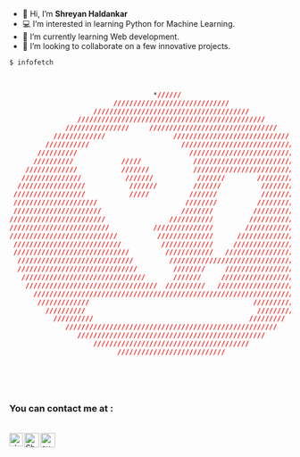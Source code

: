 - 👋 Hi, I’m <strong>Shreyan Haldankar</strong>
- 💻 I’m interested in learning  Python for Machine Learning.
- 🌱 I’m currently learning Web development.
- 💞️ I’m looking to collaborate on a few innovative projects.<br>

```css
$ infofetch


                                                                                    shreyan@me
                                    *//////                                         ----------
                          /////////////////////////////                             */ Uptime;"18 years"                      
                     ///////////////////////////////////////                        */ Languages; "C/C++, Python"
                 ///////////////////////////////////////////////                    */ OS; "Pop!_OS"
              ////////////////     ////////////////////////////////                 */ Currently Learning: "Web development"
           /////////////                 /////////////////////////////              */ Interested in learning: "Python, Java"
         ///////////                       /////////////////////////////            */ Editor: "VSCode, Atom, Pycharm"
       //////////                            /////////////////////////////          */ Hobbies: "Football, Blender"
      //////////            /////             /////////////////////////////     
    /////////////           ///////           //////////////////////////////    
   ///////////////           ///////           ///////        ////////////////  
  /////////////////           ///////         ///////          //////////////// 
 //////////////////           /////          ///////           ///////////////// 
 /////////////////////                      ////////          //////////////////
 //////////////////////                    ////////          ///////////////////
////////////////////////                ///////////         ////////////////////
/////////////////////////           ///////////////        /////////////////////
///////////////////////////          //////////////      ///////////////////////
 ///////////////////////////          /////////////     ////////////////////////
 /////////////////////////////         ////////////   //////////////////////////
  /////////////////////////////         /////////////////////////////////////// 
  //////////////////////////////         ////////     ////////////////////////  
   ///////////////////////////////       ///////     ////////////////////////  
    /////////////////////////////////  //////////   ////////////////////////    
      /////////////////////////////////////////////////////////////////////     
       /////////////                                         /////////////      
         //////////                                           //////////        
           //////////                                       /////////              
              /////////////////////////////////////////////////////                 contact:
                 ///////////////////////////////////////////////                    --------
                     ///////////////////////////////////////                        Github: https://github.com/shreyan-haldankar
                           ///////////////////////////                              Email: "shreyanhaldankar@gmail.com"
                                                                                    LinkedIn: www.linkedin.com/in/shreyan-haldankar/
 
```


<br>
<h3>You can contact me at :</h3> 
<br>
<a href="www.linkedin.com/in/shreyan-haldankar/">
    <img align="left" alt="shreyan-haldankar | Linkedin" width="24px" src="https://cdn-icons-png.flaticon.com/512/174/174857.png">
</a>
  <a href="mailto:shreyanhaldankar@gmail.com">
    <img align="left" alt="Shreyan Haldankar | Gmail" width="26px" src="https://image.flaticon.com/icons/svg/732/732200.svg" />
  </a>
  <a href="https://www.instagram.com/shreyan__09/">
    <img align="left" alt="sudarsonhalder | Instagram" width="26px" src="https://image.flaticon.com/icons/svg/733/733558.svg" />
  </a>
<br>
<br>
<br>

